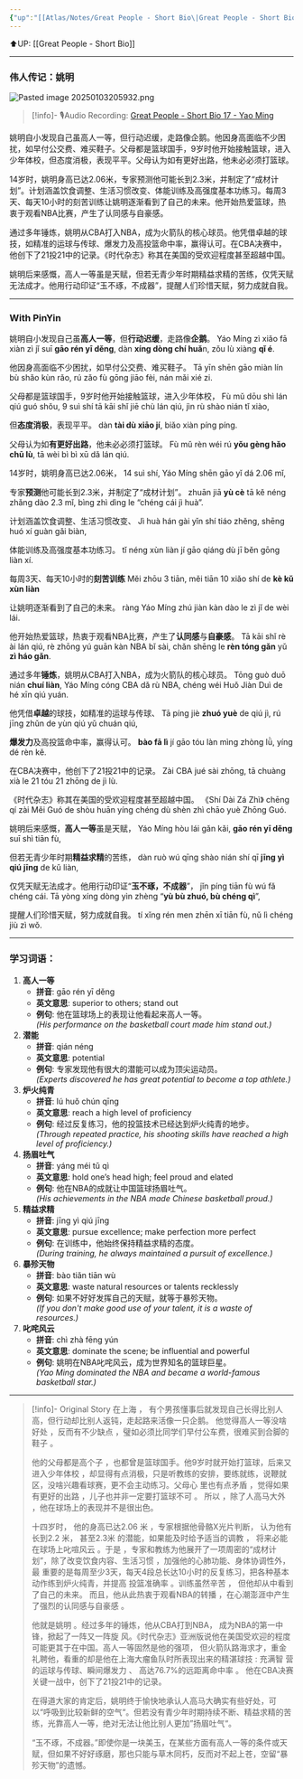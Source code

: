 ```yaml
---
{"up":"[[Atlas/Notes/Great People - Short Bio\|Great People - Short Bio]]","dg-publish":true,"permalink":"/atlas/notes/great-people-short-bio-17-yao-ming/","dgPassFrontmatter":true}
---
```


⬆️UP: [[Great People - Short Bio]]

---
### 伟人传记：姚明

![Pasted image 20250103205932.png](/img/user/Atlas/Utilities/Images/Pasted%20image%2020250103205932.png)

> [!info]- 🎙️Audio Recording: [Great People - Short Bio 17 - Yao Ming]()

姚明自小发现自己虽高人一等，但行动迟缓，走路像企鹅。他因身高面临不少困扰，如早付公交费、难买鞋子。父母都是篮球国手，9岁时他开始接触篮球，进入少年体校，但态度消极，表现平平。父母认为如有更好出路，他未必必须打篮球。

14岁时，姚明身高已达2.06米，专家预测他可能长到2.3米，并制定了“成材计划”。计划涵盖饮食调整、生活习惯改变、体能训练及高强度基本功练习。每周3天、每天10小时的刻苦训练让姚明逐渐看到了自己的未来。他开始热爱篮球，热衷于观看NBA比赛，产生了认同感与自豪感。

通过多年锤炼，姚明从CBA打入NBA，成为火箭队的核心球员。他凭借卓越的球技，如精准的运球与传球、爆发力及高投篮命中率，赢得认可。在CBA决赛中，他创下了21投21中的记录。《时代杂志》称其在美国的受欢迎程度甚至超越中国。

姚明后来感慨，高人一等虽是天赋，但若无青少年时期精益求精的苦练，仅凭天赋无法成才。他用行动印证“玉不琢，不成器”，提醒人们珍惜天赋，努力成就自我。

---


### With PinYin

姚明自小发现自己虽**高人一等**，但**行动迟缓**，走路像**企鹅**。
Yáo Míng zì xiǎo fā xiàn zì jǐ suī **gāo rén yī děng**, dàn **xíng dòng chí huǎ**n, zǒu lù xiàng **qǐ é**. 

他因身高面临不少困扰，如早付公交费、难买鞋子。
Tā yīn shēn gāo miàn lín bù shǎo kùn rǎo, rú zǎo fù gōng jiāo fèi, nán mǎi xié zi. 

父母都是篮球国手，9岁时他开始接触篮球，进入少年体校，
Fù mǔ dōu shì lán qiú guó shǒu, 9 suì shí tā kāi shǐ jiē chù lán qiú, jìn rù shào nián tǐ xiào, 

但**态度消极**，表现平平。
dàn **tài dù xiāo jí**, biǎo xiàn píng píng. 

父母认为如**有更好出路**，他未必必须打篮球。
Fù mǔ rèn wéi rú **yǒu gèng hǎo chū lù**, tā wèi bì bì xū dǎ lán qiú.


14岁时，姚明身高已达2.06米，
14 suì shí, Yáo Míng shēn gāo yǐ dá 2.06 mǐ, 

专家**预测**他可能长到2.3米，并制定了“成材计划”。
zhuān jiā **yù cè** tā kě néng zhǎng dào 2.3 mǐ, bìng zhì dìng le “chéng cái jì huà”. 

计划涵盖饮食调整、生活习惯改变、
Jì huà hán gài yǐn shí tiáo zhěng, shēng huó xí guàn gǎi biàn, 

体能训练及高强度基本功练习。
tǐ néng xùn liàn jí gāo qiáng dù jī běn gōng liàn xí. 

每周3天、每天10小时的**刻苦训练**
Měi zhōu 3 tiān, měi tiān 10 xiǎo shí de **kè kǔ xùn liàn** 

让姚明逐渐看到了自己的未来。
ràng Yáo Míng zhú jiàn kàn dào le zì jǐ de wèi lái. 

他开始热爱篮球，热衷于观看NBA比赛，产生了**认同感**与**自豪感**。
Tā kāi shǐ rè ài lán qiú, rè zhōng yú guān kàn NBA bǐ sài, chǎn shēng le **rèn tóng gǎn** yǔ **zì háo gǎn**.


通过多年**锤炼**，姚明从CBA打入NBA，成为火箭队的核心球员。
Tōng guò duō nián **chuí liàn**, Yáo Míng cóng CBA dǎ rù NBA, chéng wéi Huǒ Jiàn Duì de hé xīn qiú yuán. 

他凭借**卓越**的球技，如精准的运球与传球、
Tā píng jiè **zhuó yuè** de qiú jì, rú jīng zhǔn de yùn qiú yǔ chuán qiú, 

**爆发力**及高投篮命中率，赢得认可。
**bào fā lì** jí gāo tóu làn mìng zhòng lǜ, yíng dé rèn kě. 

在CBA决赛中，他创下了21投21中的记录。
Zài CBA jué sài zhōng, tā chuàng xià le 21 tóu 21 zhōng de jì lù. 

《时代杂志》称其在美国的受欢迎程度甚至超越中国。
《Shí Dài Zá Zhì》 chēng qí zài Měi Guó de shòu huān yíng chéng dù shèn zhì chāo yuè Zhōng Guó.


姚明后来感慨，**高人一等**虽是天赋，
Yáo Míng hòu lái gǎn kǎi, **gāo rén yī děng** suī shì tiān fù, 

但若无青少年时期**精益求精**的苦练，
dàn ruò wú qīng shào nián shí qī **jīng yì qiú jīng** de kǔ liàn, 

仅凭天赋无法成才。他用行动印证“**玉不琢，不成器**”，
jǐn píng tiān fù wú fǎ chéng cái. Tā yòng xíng dòng yìn zhèng “**yù bù zhuó, bù chéng qì**”, 

提醒人们珍惜天赋，努力成就自我。
tí xǐng rén men zhēn xī tiān fù, nǔ lì chéng jiù zì wǒ.

---

### 学习词语：

1. **高人一等**
    - **拼音**: gāo rén yī děng
    - **英文意思**: superior to others; stand out
    - **例句**: 他在篮球场上的表现让他看起来高人一等。  
        _(His performance on the basketball court made him stand out.)_
2. **潜能**
    - **拼音**: qián néng
    - **英文意思**: potential
    - **例句**: 专家发现他有很大的潜能可以成为顶尖运动员。  
        _(Experts discovered he has great potential to become a top athlete.)_
3. **炉火纯青**
    - **拼音**: lú huǒ chún qīng
    - **英文意思**: reach a high level of proficiency
    - **例句**: 经过反复练习，他的投篮技术已经达到炉火纯青的地步。  
        _(Through repeated practice, his shooting skills have reached a high level of proficiency.)_
4. **扬眉吐气**
    - **拼音**: yáng méi tǔ qì
    - **英文意思**: hold one’s head high; feel proud and elated
    - **例句**: 他在NBA的成就让中国篮球扬眉吐气。  
        _(His achievements in the NBA made Chinese basketball proud.)_
5. **精益求精**
    - **拼音**: jīng yì qiú jīng
    - **英文意思**: pursue excellence; make perfection more perfect
    - **例句**: 在训练中，他始终保持精益求精的态度。  
        _(During training, he always maintained a pursuit of excellence.)_
6. **暴殄天物**
    - **拼音**: bào tiǎn tiān wù
    - **英文意思**: waste natural resources or talents recklessly
    - **例句**: 如果不好好发挥自己的天赋，就等于暴殄天物。  
        _(If you don't make good use of your talent, it is a waste of resources.)_
7. **叱咤风云**
    - **拼音**: chì zhà fēng yún
    - **英文意思**: dominate the scene; be influential and powerful
    - **例句**: 姚明在NBA叱咤风云，成为世界知名的篮球巨星。  
        _(Yao Ming dominated the NBA and became a world-famous basketball star.)_



---
> [!info]- Original Story
> 在上海 ， 有个男孩懂事后就发现自己长得比别人高，但行动却比别人返钝，走起路来活像一只企鹅。 他觉得高人一等没啥好处 ，反而有不少缺点 ，璧如必须比同学们早付公车费，很难买到合脚的鞋子 。
>
>他的父母都是高个子 ，也都曾是篮球国手。他9岁时就开始打篮球，后来又进入少年体校 ，却显得有点消极，只是听教练的安排，要练就练，说鞭就区，没啥兴趣看球赛，更不会主动练习。父母心 里也有点矛盾 ，觉得如果有更好的出路 ，儿子也并非一定要打篮球不可 。 所以 ，除了人高马大外 ，他在球场上的表现并不是很出色。
>
> 十四岁时， 他的身高已达2.06 米 ，专家根据他骨骼X光片判断， 认为他有长到2.2 米， 甚至2.3米 的潜能，如果能及时给予适当的调教 ， 将来必能在球场上叱喧风云 。于是 ，专家和教练为他展开了一项周密的“成材计划”，除了改变饮食内容、生活习惯 ，加强他的心肺功能、身体协调性外，最 重要的是每周至少3天，每天4段总长达10小时的反复练习，把各种基本动作练到炉火纯青，并提高 投篮准确率 。训练虽然辛苦 ， 但他却从中看到了自己的未来。 而且，他从此热衷于观看NBA的转播 ，在心潮澎涯中产生了强烈的认同感与自豪感 。
> 
> 他就是姚明 。经过多年的锤炼，他从CBA打到NBA， 成为NBA的第一中锋，掀起了一阵又一阵旋 风。《时代杂志》亚洲版说他在美国受欢迎的程度可能更其于在中国。高人一等固然是他的强项， 但火箭队路海求才，重金礼聘他，看重的却是他在上海大瘤鱼队时所表现出来的精湛球技 : 充满智 营的运球与传球、瞬间爆发力 、 高达76.7%的远距离命中率 。 他在CBA决赛关键一战中，创下了21投21中的记录。
> 
> 在得道大家的肯定后，姚明终于愉快地承认人高马大确实有些好处，可以“呼吸到比较新鲜的空气“。但若没有青少年时期持续不断、精益求精的苦练，光靠高人一等，绝对无法让他比别人更加”扬眉吐气“。
>
>“玉不琢，不成器。”即使你是一块美玉，在某些方面有高人一等的条件或天赋，但如果不好好琢磨，那也只能与草木同朽，反而对不起上苍，空留“暴殄天物”的遗憾。